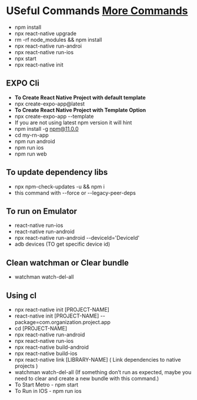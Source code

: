 # USeful Commands [More Commands](https://github.com/react-native-community/cli/blob/main/docs/commands.md)

- npm install
- npx react-native upgrade
- rm -rf node_modules && npm install
- npx react-native run-androi
- npx react-native run-ios
- npx start
- npx react-native init

## EXPO Cli
- **To Create React Native Project with default template**
- npx create-expo-app@latest
- **To Create React Native Project with Template Option**
- npx create-expo-app --template 
- If you are not using latest npm version it will hint
- npm install -g npm@11.0.0 
- cd my-rn-app
- npm run android
- npm run ios
- npm run web

## To update dependency libs
- npx npm-check-updates -u && npm i
- this command with --force or --legacy-peer-deps


## To run on Emulator

- react-native run-ios
- react-native run-android
- npx react-native run-android --deviceId='DeviceId'
- adb devices (TO get specific device id)

## Clean watchman or Clear bundle

- watchman watch-del-all




## Using cl

- npx react-native init [PROJECT-NAME]
- react-native init [PROJECT-NAME] --package=com.organization.project.app
- cd [PROJECT-NAME]
- npx react-native run-android
- npx react-native run-ios
- npx react-native build-android
- npx react-native build-ios
- npx react-native link [LIBRARY-NAME] ( Link dependencies to native projects )
- watchman watch-del-all (If something don’t run as expected, maybe you need to clear and create a new bundle with this command.)
- To Start Metro - npm start
- To Run in IOS - npm run ios
